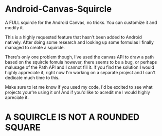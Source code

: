 # Android-Canvas-Squircle
A FULL squircle for the Android Canvas, no tricks. You can customize it and modify it. 

This is a highly requested feature that hasn't been added to Android natively. 
After doing some research and looking up some formulas I finally managed to create a squircle. 

There's only one problem though, I've used the canvas API to draw a path based on the squircle fomula however, 
there seems to be a bug, or perhaps malusage of the Path API and I cannot fill it. 
If you find the solution I would highly appreciate it, right now I'm working on a separate project and I can't dedicate much time to this. 

Make sure to let me know if you used my code, I'd be excited to see what projects your're using it on!
And if you'd like to acredit me I would highly apreciate it. 

# A SQUIRCLE IS NOT A ROUNDED SQUARE
